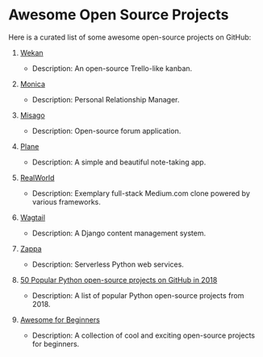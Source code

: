 # Awesome Open Source Projects

Here is a curated list of some awesome open-source projects on GitHub:

1. [Wekan](https://github.com/wekan/wekan)
   - Description: An open-source Trello-like kanban.

2. [Monica](https://github.com/monicahq/monica)
   - Description: Personal Relationship Manager.

3. [Misago](https://github.com/rafalp/Misago/tree/f4c6373cc9fe571d5544a1de6f2314135502673b)
   - Description: Open-source forum application.

4. [Plane](https://github.com/makeplane/plane)
   - Description: A simple and beautiful note-taking app.

5. [RealWorld](https://github.com/gothinkster/realworld)
   - Description: Exemplary full-stack Medium.com clone powered by various frameworks.

6. [Wagtail](https://github.com/wagtail/wagtail)
   - Description: A Django content management system.

7. [Zappa](https://github.com/zappa/Zappa)
   - Description: Serverless Python web services.

8. [50 Popular Python open-source projects on GitHub in 2018](https://hackernoon.com/50-popular-python-open-source-projects-on-github-in-2018-c750f9bf56a0)
   - Description: A list of popular Python open-source projects from 2018.

9. [Awesome for Beginners](https://github.com/MunGell/awesome-for-beginners)
   - Description: A collection of cool and exciting open-source projects for beginners.
